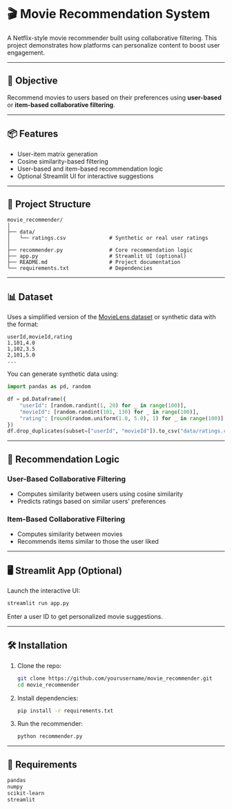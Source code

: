 # 🎬 Movie Recommendation System

A Netflix-style movie recommender built using collaborative filtering. This project demonstrates how platforms can personalize content to boost user engagement.

---

## 🚀 Objective

Recommend movies to users based on their preferences using **user-based** or **item-based collaborative filtering**.

---

## 📦 Features

- User-item matrix generation
- Cosine similarity-based filtering
- User-based and item-based recommendation logic
- Optional Streamlit UI for interactive suggestions

---

## 📁 Project Structure

```
movie_recommender/
│
├── data/
│   └── ratings.csv              # Synthetic or real user ratings
│
├── recommender.py               # Core recommendation logic
├── app.py                       # Streamlit UI (optional)
├── README.md                    # Project documentation
└── requirements.txt             # Dependencies
```

---

## 📊 Dataset

Uses a simplified version of the [MovieLens dataset](https://www.kaggle.com/datasets/sherinclaudia/movielens) or synthetic data with the format:

```
userId,movieId,rating
1,101,4.0
1,102,3.5
2,101,5.0
...
```

You can generate synthetic data using:

```python
import pandas as pd, random

df = pd.DataFrame({
    "userId": [random.randint(1, 20) for _ in range(100)],
    "movieId": [random.randint(101, 130) for _ in range(100)],
    "rating": [round(random.uniform(1.0, 5.0), 1) for _ in range(100)]
})
df.drop_duplicates(subset=["userId", "movieId"]).to_csv("data/ratings.csv", index=False)
```

---

## 🧠 Recommendation Logic

### User-Based Collaborative Filtering
- Computes similarity between users using cosine similarity
- Predicts ratings based on similar users' preferences

### Item-Based Collaborative Filtering
- Computes similarity between movies
- Recommends items similar to those the user liked

---

## 🖥️ Streamlit App (Optional)

Launch the interactive UI:

```bash
streamlit run app.py
```

Enter a user ID to get personalized movie suggestions.

---

## 🛠️ Installation

1. Clone the repo:
   ```bash
   git clone https://github.com/yourusername/movie_recommender.git
   cd movie_recommender
   ```

2. Install dependencies:
   ```bash
   pip install -r requirements.txt
   ```

3. Run the recommender:
   ```bash
   python recommender.py
   ```

---

## 📌 Requirements

```txt
pandas
numpy
scikit-learn
streamlit
```
